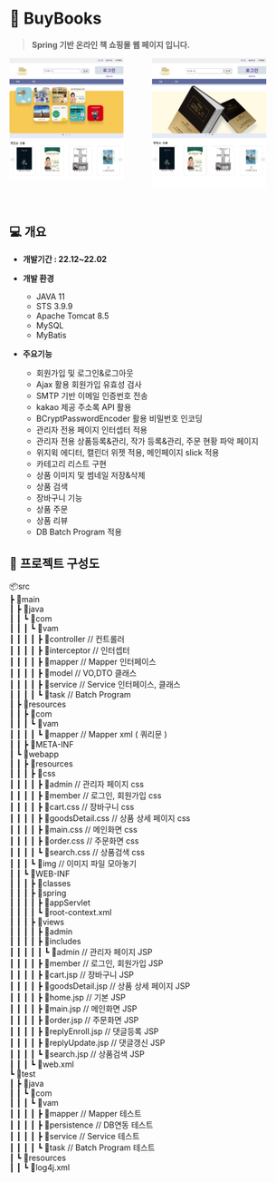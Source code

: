 
# 📕 BuyBooks 

> **Spring 기반 온라인 책 쇼핑몰 웹 페이지 입니다.**

<p align="center">
<img src="https://github.com/idkim97/idkim97.github.io/blob/master/img/bb1.png?raw=true" align="left" width="40%" height="50%" >
<img src="https://github.com/idkim97/idkim97.github.io/blob/master/img/bb2.png?raw=true" align="center" width="40%" height="50%">
<figcaption align="center"></figcaption>
</p>
<br>

## 💻 개요

- **개발기간 : 22.12~22.02**

- **개발 환경**
	- JAVA 11
	- STS 3.9.9
	- Apache Tomcat 8.5
	- MySQL
	- MyBatis

- **주요기능**
	- 회원가입 및 로그인&로그아웃
	- Ajax 활용 회원가입 유효성 검사
	- SMTP 기반 이메일 인증번호 전송
	- kakao 제공 주소록 API 활용
	- BCryptPasswordEncoder 활용 비밀번호 인코딩
	- 관리자 전용 페이지 인터셉터 적용
	- 관리자 전용 상품등록&관리, 작가 등록&관리, 주문 현황 파악 페이지
	- 위지윅 에디터, 캘린더 위젯 적용, 메인페이지 slick 적용
	- 카테고리 리스트 구현
	- 상품 이미지 및 썸네일 저장&삭제
	- 상품 검색
	- 장바구니 기능
	- 상품 주문
	- 상품 리뷰
	- DB Batch Program 적용

## 📜 프로젝트 구성도
📦src  
 ┣ 📂main  
 ┃ ┣ 📂java  
 ┃ ┃ ┗ 📂com  
 ┃ ┃ ┃ ┗ 📂vam  
 ┃ ┃ ┃ ┃ ┣ 📂controller  				// 컨트롤러  
 ┃ ┃ ┃ ┃ ┣ 📂interceptor  			// 인터셉터  
 ┃ ┃ ┃ ┃ ┣ 📂mapper  					// Mapper 인터페이스  
 ┃ ┃ ┃ ┃ ┣ 📂model  						// VO,DTO 클래스  
 ┃ ┃ ┃ ┃ ┣ 📂service  					// Service 인터페이스, 클래스  
 ┃ ┃ ┃ ┃ ┗ 📂task  						// Batch Program  
 ┃ ┣ 📂resources  
 ┃ ┃ ┣ 📂com  
 ┃ ┃ ┃ ┗ 📂vam  
 ┃ ┃ ┃ ┃ ┗ 📂mapper  					// Mapper xml ( 쿼리문 )  
 ┃ ┃ ┣ 📂META-INF  
 ┃ ┗ 📂webapp  
 ┃ ┃ ┣ 📂resources  
 ┃ ┃ ┃ ┣ 📂css  
 ┃ ┃ ┃ ┃ ┣ 📂admin  						// 관리자 페이지 css  
 ┃ ┃ ┃ ┃ ┣ 📂member  					// 로그인, 회원가입 css  
 ┃ ┃ ┃ ┃ ┣ 📜cart.css  					// 장바구니 css  
 ┃ ┃ ┃ ┃ ┣ 📜goodsDetail.css  	// 상품 상세 페이지 css  
 ┃ ┃ ┃ ┃ ┣ 📜main.css  					// 메인화면 css  
 ┃ ┃ ┃ ┃ ┣ 📜order.css  				// 주문화면 css  
 ┃ ┃ ┃ ┃ ┗ 📜search.css  				// 상품검색 css  
 ┃ ┃ ┃ ┗ 📂img  								// 이미지 파일 모아놓기  
 ┃ ┃ ┗ 📂WEB-INF  
 ┃ ┃ ┃ ┣ 📂classes  
 ┃ ┃ ┃ ┣ 📂spring  
 ┃ ┃ ┃ ┃ ┣ 📂appServlet  
 ┃ ┃ ┃ ┃ ┗ 📜root-context.xml  
 ┃ ┃ ┃ ┣ 📂views  
 ┃ ┃ ┃ ┃ ┣ 📂admin  
 ┃ ┃ ┃ ┃ ┣ 📂includes  
 ┃ ┃ ┃ ┃ ┃ ┗ 📂admin  				// 관리자 페이지 JSP  
 ┃ ┃ ┃ ┃ ┣ 📂member  					// 로그인, 회원가입 JSP  
 ┃ ┃ ┃ ┃ ┣ 📜cart.jsp  					// 장바구니 JSP  
 ┃ ┃ ┃ ┃ ┣ 📜goodsDetail.jsp  		// 상품 상세 페이지 JSP  
 ┃ ┃ ┃ ┃ ┣ 📜home.jsp  				// 기본 JSP  
 ┃ ┃ ┃ ┃ ┣ 📜main.jsp  					// 메인화면 JSP  
 ┃ ┃ ┃ ┃ ┣ 📜order.jsp  				// 주문화면 JSP  
 ┃ ┃ ┃ ┃ ┣ 📜replyEnroll.jsp  		// 댓글등록 JSP  
 ┃ ┃ ┃ ┃ ┣ 📜replyUpdate.jsp  	// 댓글갱신 JSP  
 ┃ ┃ ┃ ┃ ┗ 📜search.jsp  				// 상품검색 JSP  
 ┃ ┃ ┃ ┗ 📜web.xml  
 ┗ 📂test  
 ┃ ┣ 📂java  
 ┃ ┃ ┗ 📂com  
 ┃ ┃ ┃ ┗ 📂vam  
 ┃ ┃ ┃ ┃ ┣ 📂mapper  					// Mapper 테스트  
 ┃ ┃ ┃ ┃ ┣ 📂persistence  			// DB연동 테스트  
 ┃ ┃ ┃ ┃ ┣ 📂service  					// Service 테스트  
 ┃ ┃ ┃ ┃ ┗ 📂task  						// Batch Program 테스트  
 ┃ ┗ 📂resources  
 ┃ ┃ ┗ 📜log4j.xml  
